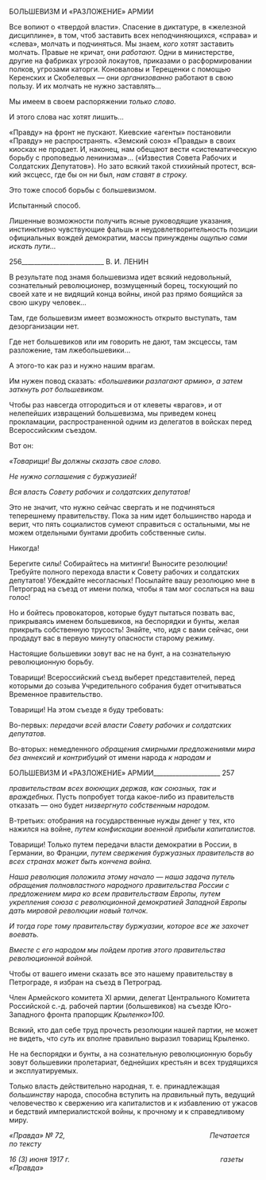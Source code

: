 БОЛЬШЕВИЗМ И «РАЗЛОЖЕНИЕ» АРМИИ

Все вопиют о «твердой власти». Спасение в диктатуре, в «железной дисциплине», в том, чтоб заставить всех неподчиняющихся, «справа» и «слева», молчать и подчинять­ся. Мы знаем, _кого_ хотят заставить молчать. Правые не кричат, они _работают._ Одни в министерстве, другие на фабриках угрозой локаутов, приказами о расформировании полков, угрозами каторги. Коноваловы и Терещенки с помощью Керенских и Скобеле­вых — они _организованно_ работают в свою пользу. И их молчать не нужно заставлять...

Мы имеем в своем распоряжении _только слово._

И этого слова нас хотят лишить...

«Правду» на фронт не пускают. Киевские «агенты» постановили «Правду» не рас­пространять. «Земский союз» «Правды» в своих киосках не продает. И, наконец, нам обещают вести «систематическую борьбу с проповедью ленинизма»... («Известия Со­вета Рабочих и Солдатских Депутатов»). Но зато всякий такой стихийный протест, вся­кий эксцесс, где бы он ни был, _нам ставят в строку._

Это тоже способ борьбы с большевизмом.

Испытанный способ.

Лишенные возможности получить ясные руководящие указания, инстинктивно чув­ствующие фальшь и неудовлетворительность позиции официальных вождей демокра­тии, массы принуждены _ощупью сами искать пути..._

  

256__________________________ В. И. ЛЕНИН

В результате под знамя большевизма идет всякий недовольный, сознательный рево­люционер, возмущенный борец, тоскующий по своей хате и не видящий конца войны, иной раз прямо боящийся за свою шкуру человек...

Там, где большевизм имеет возможность открыто выступать, там дезорганизации нет.

Где нет большевиков или им говорить не дают, там эксцессы, там разложение, там лжебольшевики...

А этого-то как раз и нужно нашим врагам.

Им нужен повод сказать: _«большевики разлагают армию», а затем заткнуть рот большевикам._

Чтобы раз навсегда отгородиться и от клеветы «врагов», и от нелепейших извраще­ний большевизма, мы приведем конец прокламации, распространенной одним из деле­гатов в войсках перед Всероссийским съездом.

Вот он:

_«Товарищи! Вы должны сказать свое слово._

_Не нужно соглашения с буржуазией!_

_Вся власть Совету рабочих и солдатских депутатов!_

Это не значит, что нужно сейчас свергать и не подчиняться теперешнему правительству. Пока за ним идет большинство народа и верит, что пять социалистов сумеют справиться с остальными, мы не можем отдельными бунтами дробить собственные силы.

Никогда!

Берегите силы! Собирайтесь на митинги! Выносите резолюции! Требуйте полного перехода власти к Совету рабочих и солдатских депутатов! Убеждайте несогласных! Посылайте вашу резолюцию мне в Петроград на съезд от имени полка, чтобы я там мог сослаться на ваш голос!

Но и бойтесь провокаторов, которые будут пытаться позвать вас, прикрываясь именем большевиков, на беспорядки и бунты, желая прикрыть собственную трусость! Знайте, что, идя с вами сейчас, они про­дадут вас в первую минуту опасности старому режиму.

Настоящие большевики зовут вас не на бунт, а на сознательную революционную борьбу.

Товарищи! Всероссийский съезд выберет представителей, перед которыми до созыва Учредительного собрания будет отчитываться Временное правительство.

Товарищи! На этом съезде я буду требовать:

Во-первых: _передачи всей власти Совету рабочих и солдатских депутатов._

Во-вторых: немедленного _обращения смирными предложениями мира без аннексий и контрибуций_ от имени народа _к народам и_

  

БОЛЬШЕВИЗМ И «РАЗЛОЖЕНИЕ» АРМИИ_____________________ 257

_правительствам всех воюющих держав, как союзных, так и враждебных._ Пусть попробует тогда какое-либо из правительств отказать — оно будет _низвергнуто собственным народом._

В-третьих: отобрания на государственные нужды денег у тех, кто нажился на войне, _путем конфи­скации военной прибыли капиталистов._

Товарищи! Только путем передачи власти демократии в России, в Германии, во Франции, _путем свержения буржуазных правительств во всех странах может быть кончена война._

_Наша революция положила этому начало_ — _наша задача путель обращения полновластного народ­ного правительства России с предложением мира ко всем правительствам Европы, путем укрепления союза с революционной демократией Западной Европы дать мировой революции новый толчок._

_И тогда горе тому правительству буржуазии, которое все же захочет воевать._

_Вместе с его народом мы пойдем против этого правительства революционной войной._

Чтобы от вашего имени сказать все это нашему правительству в Петрограде, я избран на съезд в Пет­роград.

Член Армейского комитета XI армии, делегат Центрального Комитета Российской с.-д. рабочей пар­тии (большевиков) на съезде Юго-Западного фронта прапорщик _Крыленко»100._

Всякий, кто дал себе труд прочесть резолюции нашей партии, не может не видеть, что _суть_ их вполне правильно выразил товарищ Крыленко.

Не на беспорядки и бунты, а на сознательную революционную борьбу зовут больше­вики пролетариат, беднейших крестьян и всех трудящихся и эксплуатируемых.

Только власть действительно народная, т. е. принадлежащая _большинству_ народа, способна вступить на _правильный_ путь, ведущий человечество к свержению ига капи­талистов и к избавлению от ужасов и бедствий империалистской войны, к прочному и к справедливому миру.

_«Правда» № 72,                                                                          Печатается по тексту_

_16 (3) июня 1917 г.                                                                             газеты «Правда»_